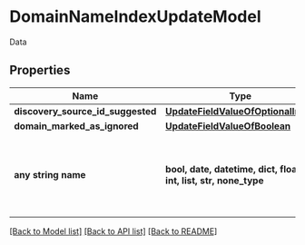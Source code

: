 # DomainNameIndexUpdateModel

Data

## Properties
Name | Type | Description | Notes
------------ | ------------- | ------------- | -------------
**discovery_source_id_suggested** | [**UpdateFieldValueOfOptionalInt32**](UpdateFieldValueOfOptionalInt32.md) |  | [optional] 
**domain_marked_as_ignored** | [**UpdateFieldValueOfBoolean**](UpdateFieldValueOfBoolean.md) |  | [optional] 
**any string name** | **bool, date, datetime, dict, float, int, list, str, none_type** | any string name can be used but the value must be the correct type | [optional]

[[Back to Model list]](../README.md#documentation-for-models) [[Back to API list]](../README.md#documentation-for-api-endpoints) [[Back to README]](../README.md)



